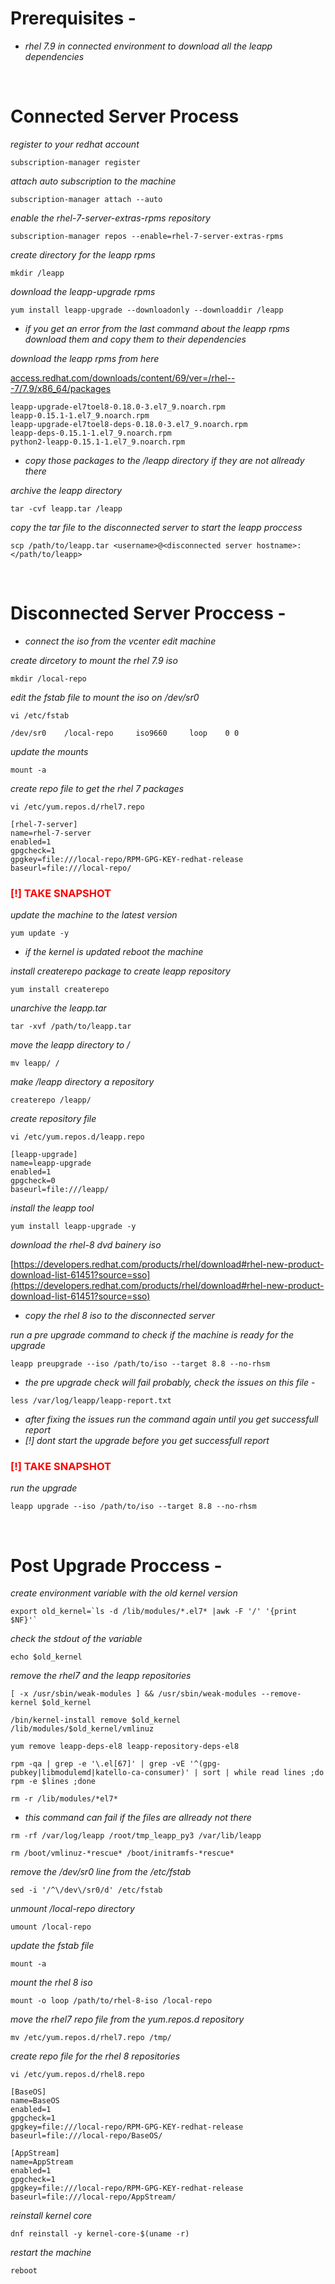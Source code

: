 # Prerequisites - 

* *rhel 7.9 in connected environment to download all the leapp dependencies*

</br>

# Connected Server Process

*register to your redhat account*

```
subscription-manager register
```

*attach auto subscription to the machine*

```
subscription-manager attach --auto
```

*enable the rhel-7-server-extras-rpms repository*

```
subscription-manager repos --enable=rhel-7-server-extras-rpms
```

*create directory for the leapp rpms*

```
mkdir /leapp
```

*download the leapp-upgrade rpms*

```
yum install leapp-upgrade --downloadonly --downloaddir /leapp
```

* *if you get an error from the last command about the leapp rpms download them and copy them to their dependencies*

*download the leapp rpms from here*

[access.redhat.com/downloads/content/69/ver=/rhel---7/7.9/x86_64/packages](https://access.redhat.com/downloads/content/69/ver=/rhel---7/7.9/x86_64/packages)

    leapp-upgrade-el7toel8-0.18.0-3.el7_9.noarch.rpm
    leapp-0.15.1-1.el7_9.noarch.rpm       
    leapp-upgrade-el7toel8-deps-0.18.0-3.el7_9.noarch.rpm
    leapp-deps-0.15.1-1.el7_9.noarch.rpm  
    python2-leapp-0.15.1-1.el7_9.noarch.rpm

* *copy those packages to the /leapp directory if they are not allready there*

*archive the leapp directory*

```
tar -cvf leapp.tar /leapp
```

*copy the tar file to the disconnected server to start the leapp proccess*

```
scp /path/to/leapp.tar <username>@<disconnected server hostname>:</path/to/leapp>
```

</br>

# Disconnected Server Proccess -

* *connect the iso from the vcenter edit machine*

*create dircetory to mount the rhel 7.9 iso*

```
mkdir /local-repo
```

*edit the fstab file to mount the iso on /dev/sr0*

```
vi /etc/fstab
```
    
    /dev/sr0	/local-repo		iso9660		loop	0 0

*update the mounts*

```
mount -a
```

*create repo file to get the rhel 7 packages*

```
vi /etc/yum.repos.d/rhel7.repo
```

    [rhel-7-server]
    name=rhel-7-server
    enabled=1
    gpgcheck=1
    gpgkey=file:///local-repo/RPM-GPG-KEY-redhat-release
    baseurl=file:///local-repo/

### <span style="color:red">**[!] TAKE SNAPSHOT**</span>

*update the machine to the latest version*

```
yum update -y
```

* *if the kernel is updated reboot the machine*

*install createrepo package to create leapp repository*

```
yum install createrepo
```

*unarchive the leapp.tar*

```
tar -xvf /path/to/leapp.tar
```

*move the leapp directory to /*

```
mv leapp/ /
```

*make /leapp directory a repository*

```
createrepo /leapp/
```

*create repository file*

```
vi /etc/yum.repos.d/leapp.repo
```

    [leapp-upgrade]
    name=leapp-upgrade
    enabled=1
    gpgcheck=0
    baseurl=file:///leapp/

*install the leapp tool*

```
yum install leapp-upgrade -y
```

*download the rhel-8 dvd bainery iso*

[https://developers.redhat.com/products/rhel/download#rhel-new-product-download-list-61451?source=sso](https://developers.redhat.com/products/rhel/download#rhel-new-product-download-list-61451?source=sso)

* *copy the rhel 8 iso to the disconnected server*

*run a pre upgrade command to check if the machine is ready for the upgrade*

```
leapp preupgrade --iso /path/to/iso --target 8.8 --no-rhsm
```

* *the pre upgrade check will fail probably, check the issues on this file -*

```
less /var/log/leapp/leapp-report.txt
```

* *after fixing the issues run the command again until you get successfull report*
* *[!] dont start the upgrade before you get successfull report*

### <span style="color:red">**[!] TAKE SNAPSHOT**</span>

*run the upgrade*

```
leapp upgrade --iso /path/to/iso --target 8.8 --no-rhsm
```

</br>

# Post Upgrade Proccess -

*create environment variable with the old kernel version*

```
export old_kernel=`ls -d /lib/modules/*.el7* |awk -F '/' '{print $NF}'`
```

*check the stdout of the variable*

```
echo $old_kernel
```

*remove the rhel7 and the leapp repositories*

```
[ -x /usr/sbin/weak-modules ] && /usr/sbin/weak-modules --remove-kernel $old_kernel
```

```
/bin/kernel-install remove $old_kernel /lib/modules/$old_kernel/vmlinuz
```

```
yum remove leapp-deps-el8 leapp-repository-deps-el8
```

```
rpm -qa | grep -e '\.el[67]' | grep -vE '^(gpg-pubkey|libmodulemd|katello-ca-consumer)' | sort | while read lines ;do rpm -e $lines ;done
```

```
rm -r /lib/modules/*el7*
```
* *this command can fail if the files are allready not there*

```
rm -rf /var/log/leapp /root/tmp_leapp_py3 /var/lib/leapp
```

```
rm /boot/vmlinuz-*rescue* /boot/initramfs-*rescue*
```

*remove the /dev/sr0 line from the /etc/fstab*

```
sed -i '/^\/dev\/sr0/d' /etc/fstab
```

*unmount /local-repo directory*

```
umount /local-repo
```

*update the fstab file*

```
mount -a
```

*mount the rhel 8 iso*

```
mount -o loop /path/to/rhel-8-iso /local-repo
```

*move the rhel7 repo file from the yum.repos.d repository*

```
mv /etc/yum.repos.d/rhel7.repo /tmp/
```

*create repo file for the rhel 8 repositories*

```
vi /etc/yum.repos.d/rhel8.repo
```

    [BaseOS]
    name=BaseOS
    enabled=1
    gpgcheck=1
    gpgkey=file:///local-repo/RPM-GPG-KEY-redhat-release
    baseurl=file:///local-repo/BaseOS/

    [AppStream]
    name=AppStream
    enabled=1
    gpgcheck=1
    gpgkey=file:///local-repo/RPM-GPG-KEY-redhat-release
    baseurl=file:///local-repo/AppStream/

*reinstall kernel core*

```
dnf reinstall -y kernel-core-$(uname -r)
```

*restart the machine*

```
reboot
```
